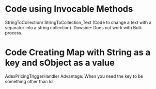 # Code using Invocable Methods
StringToCollection/ StringToCollection_Text (Code to change a text with a separator into a string collection).
Dowside: Does not work with Bulk process.

# Code Creating Map with String as a key and sObject as a value
AdexPricingTriggerHandler
Advantage: When you need the key to be something other than Id
